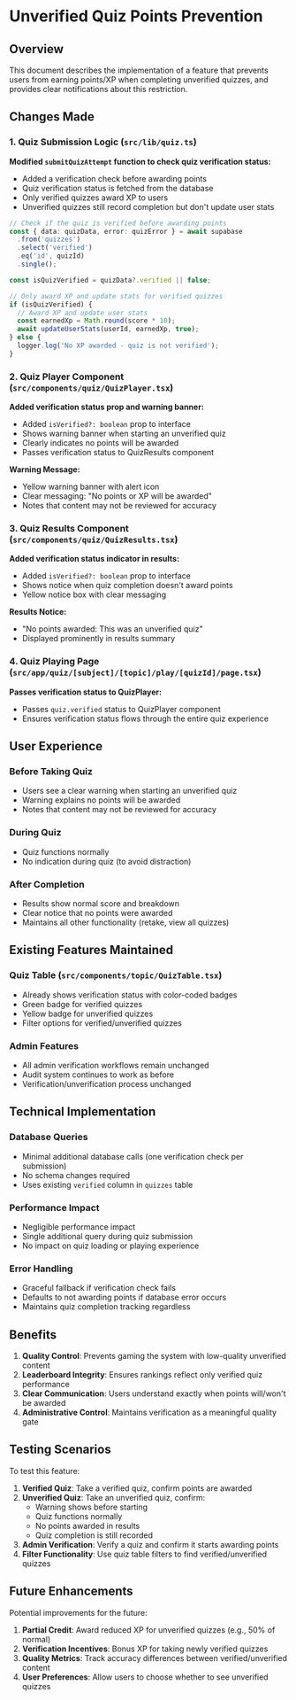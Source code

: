 # Unverified Quiz Points Prevention

## Overview

This document describes the implementation of a feature that prevents users from earning points/XP when completing unverified quizzes, and provides clear notifications about this restriction.

## Changes Made

### 1. Quiz Submission Logic (`src/lib/quiz.ts`)

**Modified `submitQuizAttempt` function to check quiz verification status:**

- Added a verification check before awarding points
- Quiz verification status is fetched from the database
- Only verified quizzes award XP to users
- Unverified quizzes still record completion but don't update user stats

```typescript
// Check if the quiz is verified before awarding points
const { data: quizData, error: quizError } = await supabase
  .from('quizzes')
  .select('verified')
  .eq('id', quizId)
  .single();

const isQuizVerified = quizData?.verified || false;

// Only award XP and update stats for verified quizzes
if (isQuizVerified) {
  // Award XP and update user stats
  const earnedXp = Math.round(score * 10);
  await updateUserStats(userId, earnedXp, true);
} else {
  logger.log('No XP awarded - quiz is not verified');
}
```

### 2. Quiz Player Component (`src/components/quiz/QuizPlayer.tsx`)

**Added verification status prop and warning banner:**

- Added `isVerified?: boolean` prop to interface
- Shows warning banner when starting an unverified quiz
- Clearly indicates no points will be awarded
- Passes verification status to QuizResults component

**Warning Message:**

- Yellow warning banner with alert icon
- Clear messaging: "No points or XP will be awarded"
- Notes that content may not be reviewed for accuracy

### 3. Quiz Results Component (`src/components/quiz/QuizResults.tsx`)

**Added verification status indicator in results:**

- Added `isVerified?: boolean` prop to interface
- Shows notice when quiz completion doesn't award points
- Yellow notice box with clear messaging

**Results Notice:**

- "No points awarded: This was an unverified quiz"
- Displayed prominently in results summary

### 4. Quiz Playing Page (`src/app/quiz/[subject]/[topic]/play/[quizId]/page.tsx`)

**Passes verification status to QuizPlayer:**

- Passes `quiz.verified` status to QuizPlayer component
- Ensures verification status flows through the entire quiz experience

## User Experience

### Before Taking Quiz

- Users see a clear warning when starting an unverified quiz
- Warning explains no points will be awarded
- Notes that content may not be reviewed for accuracy

### During Quiz

- Quiz functions normally
- No indication during quiz (to avoid distraction)

### After Completion

- Results show normal score and breakdown
- Clear notice that no points were awarded
- Maintains all other functionality (retake, view all quizzes)

## Existing Features Maintained

### Quiz Table (`src/components/topic/QuizTable.tsx`)

- Already shows verification status with color-coded badges
- Green badge for verified quizzes
- Yellow badge for unverified quizzes
- Filter options for verified/unverified quizzes

### Admin Features

- All admin verification workflows remain unchanged
- Audit system continues to work as before
- Verification/unverification process unchanged

## Technical Implementation

### Database Queries

- Minimal additional database calls (one verification check per submission)
- No schema changes required
- Uses existing `verified` column in `quizzes` table

### Performance Impact

- Negligible performance impact
- Single additional query during quiz submission
- No impact on quiz loading or playing experience

### Error Handling

- Graceful fallback if verification check fails
- Defaults to not awarding points if database error occurs
- Maintains quiz completion tracking regardless

## Benefits

1. **Quality Control**: Prevents gaming the system with low-quality unverified content
2. **Leaderboard Integrity**: Ensures rankings reflect only verified quiz performance
3. **Clear Communication**: Users understand exactly when points will/won't be awarded
4. **Administrative Control**: Maintains verification as a meaningful quality gate

## Testing Scenarios

To test this feature:

1. **Verified Quiz**: Take a verified quiz, confirm points are awarded
2. **Unverified Quiz**: Take an unverified quiz, confirm:
   - Warning shows before starting
   - Quiz functions normally
   - No points awarded in results
   - Quiz completion is still recorded
3. **Admin Verification**: Verify a quiz and confirm it starts awarding points
4. **Filter Functionality**: Use quiz table filters to find verified/unverified quizzes

## Future Enhancements

Potential improvements for the future:

1. **Partial Credit**: Award reduced XP for unverified quizzes (e.g., 50% of normal)
2. **Verification Incentives**: Bonus XP for taking newly verified quizzes
3. **Quality Metrics**: Track accuracy differences between verified/unverified content
4. **User Preferences**: Allow users to choose whether to see unverified quizzes
